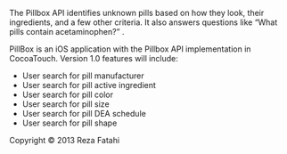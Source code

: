The Pillbox API identifies unknown pills based on how they look, their ingredients, and a few other criteria. It also answers questions like “What pills contain acetaminophen?” .

PillBox is an iOS application with the Pillbox API implementation in CocoaTouch. Version 1.0 features will include:
- User search for pill manufacturer
- User search for pill active ingredient
- User search for pill color
- User search for pill size
- User search for pill DEA schedule
- User search for pill shape

Copyright © 2013 Reza Fatahi